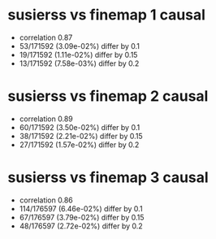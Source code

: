 # susierss vs finemap  1 causal

- correlation 0.87
- 53/171592 (3.09e-02%) differ by 0.1
- 19/171592 (1.11e-02%) differ by 0.15
- 13/171592 (7.58e-03%) differ by 0.2


# susierss vs finemap  2 causal

- correlation 0.89
- 60/171592 (3.50e-02%) differ by 0.1
- 38/171592 (2.21e-02%) differ by 0.15
- 27/171592 (1.57e-02%) differ by 0.2


# susierss vs finemap  3 causal

- correlation 0.86
- 114/176597 (6.46e-02%) differ by 0.1
- 67/176597 (3.79e-02%) differ by 0.15
- 48/176597 (2.72e-02%) differ by 0.2


